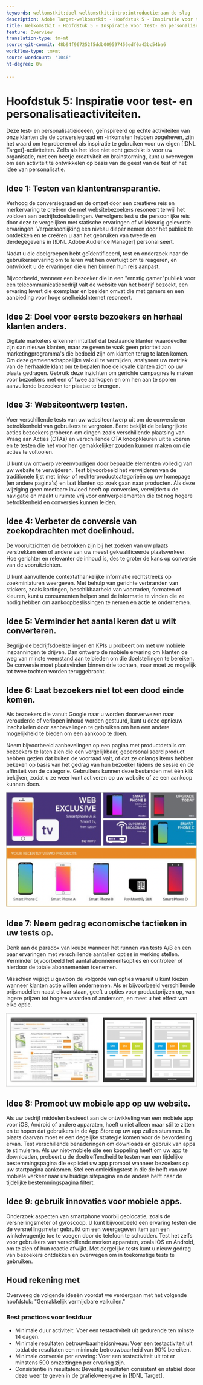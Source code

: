 ```yaml
---
keywords: welkomstkit;doel welkomstkit;intro;introductie;aan de slag
description: Adobe Target-welkomstkit - Hoofdstuk 5 - Inspiratie voor test- en personaliseringsactiviteiten
title: Welkomstkit - Hoofdstuk 5 - Inspiratie voor test- en personaliseringsactiviteiten
feature: Overview
translation-type: tm+mt
source-git-commit: 48b94f967252f5ddb009597456edf0a43bc54ba6
workflow-type: tm+mt
source-wordcount: '1046'
ht-degree: 0%

---
```



# Hoofdstuk 5: Inspiratie voor test- en personalisatieactiviteiten.

Deze test- en personalisatieideeën, geïnspireerd op echte activiteiten van onze klanten die de conversiegraad en -inkomsten hebben opgeheven, zijn het waard om te proberen of als inspiratie te gebruiken voor uw eigen [!DNL Target]-activiteiten. Zelfs als het idee niet echt geschikt is voor uw organisatie, met een beetje creativiteit en brainstorming, kunt u overwegen om een activiteit te ontwikkelen op basis van de geest van de test of het idee van personalisatie.

## Idee 1: Testen van klantentransparantie.

Verhoog de conversiegraad en de omzet door een creatieve reis en merkervaring te creëren die met websitebezoekers resoneert terwijl het voldoen aan bedrijfsdoelstellingen. Vervolgens test u die persoonlijke reis door deze te vergelijken met statische ervaringen of willekeurig geleverde ervaringen. Verpersoonlijking een niveau dieper nemen door het publiek te ontdekken en te creëren u aan het gebruiken van tweede en derdegegevens in [!DNL Adobe Audience Manager] personaliseert.

Nadat u die doelgroepen hebt geïdentificeerd, test en onderzoek naar de gebruikerservaring om te leren wat hen overtuigt om te reageren, en ontwikkelt u de ervaringen die u hen binnen hun reis aanpast.

Bijvoorbeeld, wanneer een bezoeker die in een &quot;ernstig gamer&quot;publiek voor een telecommunicatiebedrijf valt de website van het bedrijf bezoekt, een ervaring levert die exemplaar en beelden omvat die met gamers en een aanbieding voor hoge snelheidsInternet resoneert.

## Idee 2: Doel voor eerste bezoekers en herhaal klanten anders.

Digitale marketers erkennen intuïtief dat bestaande klanten waardevoller zijn dan nieuwe klanten, maar ze geven te vaak geen prioriteit aan marketingprogramma&#39;s die bedoeld zijn om klanten terug te laten komen. Om deze gemeenschappelijke valkuil te vermijden, analyseer uw metriek van de herhaalde klant om te bepalen hoe de loyale klanten zich op uw plaats gedragen. Gebruik deze inzichten om gerichte campagnes te maken voor bezoekers met een of twee aankopen en om hen aan te sporen aanvullende bezoeken ter plaatse te brengen.

## Idee 3: Websiteontwerp testen.

Voer verschillende tests van uw websiteontwerp uit om de conversie en betrokkenheid van gebruikers te vergroten. Eerst bekijkt de belangrijkste acties bezoekers proberen om dingen zoals verschillende plaatsing van Vraag aan Acties (CTAs) en verschillende CTA knoopkleuren uit te voeren en te testen die het voor hen gemakkelijker zouden kunnen maken om die acties te voltooien.

U kunt uw ontwerp vereenvoudigen door bepaalde elementen volledig van uw website te verwijderen. Test bijvoorbeeld het verwijderen van de traditionele lijst met links- of rechterproductcategorieën op uw homepage (en andere pagina&#39;s) en laat klanten op zoek gaan naar producten. Als deze wijziging geen meetbare invloed heeft op conversies, verwijdert u de navigatie en maakt u ruimte vrij voor ontwerpelementen die tot nog hogere betrokkenheid en conversies kunnen leiden.

## Idee 4: Verbeter de conversie van zoekopdrachten met doelinhoud.

De vooruitzichten die betrokken zijn bij het zoeken van uw plaats verstrekken één of andere van uw meest gekwalificeerde plaatsverkeer. Hoe gerichter en relevanter de inhoud is, des te groter de kans op conversie van de vooruitzichten.

U kunt aanvullende contextafhankelijke informatie rechtstreeks op zoekminiaturen weergeven. Met behulp van gerichte verbranden van stickers, zoals kortingen, beschikbaarheid van voorraden, formaten of kleuren, kunt u consumenten helpen snel de informatie te vinden die ze nodig hebben om aankoopbeslissingen te nemen en actie te ondernemen.

## Idee 5: Verminder het aantal keren dat u wilt converteren.

Begrijp de bedrijfsdoelstellingen en KPIs u probeert om met uw mobiele inspanningen te drijven. Dan ontwerp de mobiele ervaring om klanten de weg van minste weerstand aan te bieden om die doelstellingen te bereiken. De conversie moet plaatsvinden binnen drie tochten, maar moet zo mogelijk tot twee tochten worden teruggebracht.

## Idee 6: Laat bezoekers niet tot een dood einde komen.

Als bezoekers die vanuit Google naar u worden doorverwezen naar verouderde of verlopen inhoud worden gestuurd, kunt u deze opnieuw inschakelen door aanbevelingen te gebruiken om hen een andere mogelijkheid te bieden om een aankoop te doen.

Neem bijvoorbeeld aanbevelingen op een pagina met productdetails om bezoekers te laten zien die een vergelijkbaar, gepersonaliseerd product hebben gezien dat buiten de voorraad valt, of dat ze onlangs items hebben bekeken op basis van het gedrag van hun bezoeker tijdens de sessie en de affiniteit van de categorie. Gebruikers kunnen deze bestanden met één klik bekijken, zodat u ze weer kunt activeren op uw website of ze een aankoop kunnen doen.

![Recommendations-illustratie](/help/c-intro/assets/recs-illustration.png)

## Idee 7: Neem gedrag economische tactieken in uw tests op.

Denk aan de paradox van keuze wanneer het runnen van tests A/B en een paar ervaringen met verschillende aantallen opties in werking stellen. Verminder bijvoorbeeld het aantal abonnementsopties en controleer of hierdoor de totale abonnementen toenemen.

Misschien wijzigt u gewoon de volgorde van opties waaruit u kunt kiezen wanneer klanten actie willen ondernemen. Als er bijvoorbeeld verschillende prijsmodellen naast elkaar staan, geeft u opties voor productprijzen op, van lagere prijzen tot hogere waarden of andersom, en meet u het effect van elke optie.

![Gedragstactische illustratie](/help/c-intro/assets/behavioral.png)

## Idee 8: Promoot uw mobiele app op uw website.

Als uw bedrijf middelen besteedt aan de ontwikkeling van een mobiele app voor iOS, Android of andere apparaten, hoeft u niet alleen maar stil te zitten en te hopen dat gebruikers in de App Store op uw app zullen stummen. In plaats daarvan moet er een degelijke strategie komen voor de bevordering ervan. Test verschillende benaderingen om downloads en gebruik van apps te stimuleren. Als uw niet-mobiele site een koppeling heeft om uw app te downloaden, probeert u de doeltreffendheid te testen van een tijdelijke bestemmingspagina die expliciet uw app promoot wanneer bezoekers op uw startpagina aankomen. Stel een omleidingstest in die de helft van uw mobiele verkeer naar uw huidige sitepagina en de andere helft naar de tijdelijke bestemmingspagina filtert.

## Idee 9: gebruik innovaties voor mobiele apps.

Onderzoek aspecten van smartphone voorbij geolocatie, zoals de versnellingsmeter of gyroscoop. U kunt bijvoorbeeld een ervaring testen die de versnellingsmeter gebruikt om een weergegeven item aan een winkelwagentje toe te voegen door de telefoon te schudden. Test het zelfs voor gebruikers van verschillende merken apparaten, zoals iOS en Android, om te zien of hun reactie afwijkt. Met dergelijke tests kunt u nieuw gedrag van bezoekers ontdekken en overwegen om in toekomstige tests te gebruiken.

## Houd rekening met

Overweeg de volgende ideeën voordat we verdergaan met het volgende hoofdstuk: &quot;Gemakkelijk vermijdbare valkuilen.&quot;

### Best practices voor testduur

* Minimale duur activiteit: Voer een testactiviteit uit gedurende ten minste 14 dagen.
* Minimale resultaten betrouwbaarheidsniveau: Voer een testactiviteit uit totdat de resultaten een minimale betrouwbaarheid van 90% bereiken.
* Minimale conversie per ervaring: Voer een testactiviteit uit tot er minstens 500 omzettingen per ervaring zijn.
* Consistentie in resultaten: Bevestig resultaten consistent en stabiel door deze weer te geven in de grafiekweergave in [!DNL Target].